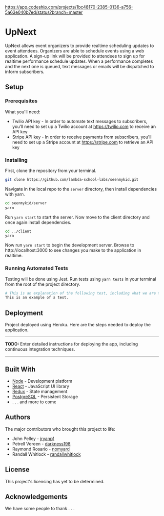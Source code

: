 https://app.codeship.com/projects/1bc48170-2385-0136-a756-5a63e040b7ed/status?branch=master

# UpNext

UpNext allows event organizers to provide realtime scheduling updates to event attendees. Organizers are able to schedule events using a web application. A sign-up link will be provided to attendees to sign up for realtime performance schedule updates. When a performance completes and the next one is queued, text messages or emails will be dispatched to inform subscribers.

## Setup

### Prerequisites

What you'll need:

* Twilio API key - In order to automate text messages to subscribers, you'll need to set up a Twilio account at https://twilio.com to receive an API key
* Stripe API key - In order to receive payments from subscribers, you'll need to set up a Stripe account at https://stripe.com to retrieve an API key

### Installing

First, clone the repository from your terminal.

```bash
git clone https://github.com/lambda-school-labs/seenmykid.git
```

Navigate in the local repo to the `server` directory, then install dependencies with yarn.

```bash
cd seenmykid/server
yarn
```

Run `yarn start` to start the server.
Now move to the client directory and once again install dependencies.

```bash
cd ../client
yarn
```

Now run `yarn start` to begin the development server. Browse to http://localhost:3000 to see changes you make to the application in realtime.

### Running Automated Tests

Testing will be done using Jest. Run tests using `yarn tests` in your terminal from the root of the project directory.

```bash
# This is an explanation of the following test, including what we are testing for.
This is an example of a test.
```

## Deployment

Project deployed using Heroku. Here are the steps needed to deploy the application.

---

**TODO:** Enter detailed instructions for deploying the app, including continuous integration techniques.

---

## Built With

* [Node](https://nodejs.org/dist/v9.11.1/) - Development platform
* [React](https://github.com/facebook/react) - JavaScript UI library
* [Redux](https://github.com/reactjs/redux/tree/master/docs) - State management
* [PostgreSQL](https://www.postgresql.org) - Persistent Storage
* . . . and more to come

## Authors

The major contributors who brought this project to life:

* John Pelley - [jryanp1](https://github.com/jryanp1)
* Petrell Vereen - [darkness198](https://github.com/darkness198)
* Raymond Rosario - [nomyard](https://github.com/nomyard)
* Randall Whitlock - [randallwhitlock](https://github.com/randallwhitlock)

## License

This project's licensing has yet to be determined.

## Acknowledgements

We have some people to thank . . .
